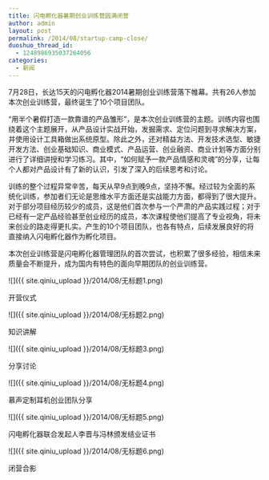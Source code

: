 ```yaml
---
title: 闪电孵化器暑期创业训练营圆满闭营
author: admin
layout: post
permalink: /2014/08/startup-camp-close/
duoshuo_thread_id:
  - 1248986935037264056
categories:
  - 新闻
---
```


7月28日，长达15天的闪电孵化器2014暑期创业训练营落下帷幕。共有26人参加本次创业训练营，最终诞生了10个项目团队。

“用半个暑假打造一款靠谱的产品雏形”，是本次创业训练营的主题。训练内容也围绕着这个主题展开，从产品设计实战开始，发掘需求、定位问题到寻求解决方案，并使用设计工具箱做出系统原型。除此之外，还对精益方法、开发技术选型、敏捷开发方法、创业基础知识、商业模式、产品运营、创业融资、商业计划等方面分别进行了详细讲授和学习练习。其中，“如何赋予一款产品情感和灵魂”的分享，让每个人都对产品设计有了新的认识，引发了深入的后续思考和讨论。

训练的整个过程异常辛苦，每天从早9点到晚9点，坚持不懈。经过较为全面的系统化训练，参加者们无论是思维水平方面还是实战能力方面，都得到了很大提升。对于部分项目经历较少的成员，这是他们首次参与一个严肃的产品实践过程；对于已经有一定产品经验甚至创业经历的成员，本次课程使他们提高了专业视角，将未来创业的路走得更扎实。产生的10个项目团队，也各有特点，后续发展良好的将直接纳入闪电孵化器作为孵化项目。

本次创业训练营是闪电孵化器管理团队的首次尝试，也积累了很多经验，相信未来质量会不断提升，成为国内有特色的面向早期团队的创业训练营。

![]({{ site.qiniu_upload }}/2014/08/无标题1.png)

开营仪式

![]({{ site.qiniu_upload }}/2014/08/无标题2.png)

知识讲解
    
![]({{ site.qiniu_upload }}/2014/08/无标题3.png)

分享讨论
      
![]({{ site.qiniu_upload }}/2014/08/无标题4.png)

慕声定制耳机创业团队分享

![]({{ site.qiniu_upload }}/2014/08/无标题5.png)          

闪电孵化器联合发起人李晋与冯林颁发结业证书

![]({{ site.qiniu_upload }}/2014/08/无标题6.png)              

闭营合影